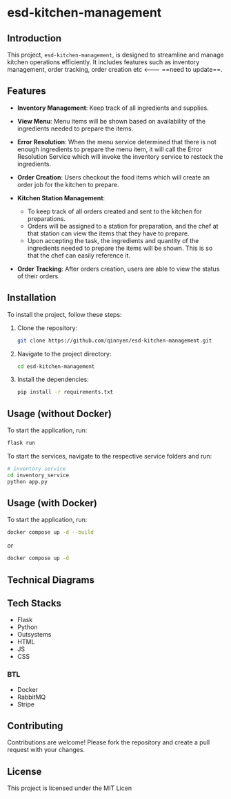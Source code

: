 # esd-kitchen-management

## Introduction

This project, `esd-kitchen-management`, is designed to streamline and manage kitchen operations efficiently. It includes features such as inventory management, order tracking, order creation etc <--- ==need to update==. 

## Features

- **Inventory Management**: Keep track of all ingredients and supplies.

- **View Menu**: Menu items will be shown based on availability of the ingredients needed to prepare the items. 

- **Error Resolution**: When the menu service determined that there is not enough ingredients to prepare the menu item, it will call the Error Resolution Service which will invoke the inventory service to restock the ingredients.

- **Order Creation**: Users checkout the food items which will create an order job for the kitchen to prepare. 

- **Kitchen Station Management**: 
    - To keep track of all orders created and sent to the kitchen for preparations. 
    - Orders will be assigned to a station for preparation, and the chef at that station can view the items that they have to prepare. 
    - Upon accepting the task, the ingredients and quantity of the ingredients needed to prepare the items will be shown. This is so that the chef can easily reference it. 

- **Order Tracking**: After orders creation, users are able to view the status of their orders.  

## Installation

To install the project, follow these steps:

1. Clone the repository:
    ```bash
    git clone https://github.com/qinnyen/esd-kitchen-management.git
    ```
2. Navigate to the project directory:
    ```bash
    cd esd-kitchen-management
    ```
3. Install the dependencies:
    ```bash
    pip install -r requirements.txt
    ```

## Usage (without Docker)

To start the application, run:
```bash
flask run
```
To start the services, navigate to the respective service folders and run:
```bash
# inventory service
cd inventory_service
python app.py
```

## Usage (with Docker)

To start the application, run:
```bash
docker compose up -d --build
```
or

```bash
docker compose up -d
```


## Technical Diagrams


## Tech Stacks
- Flask
- Python
- Outsystems
- HTML
- JS 
- CSS

### BTL
- Docker
- RabbitMQ 
- Stripe


## Contributing

Contributions are welcome! Please fork the repository and create a pull request with your changes.

## License

This project is licensed under the MIT Licen